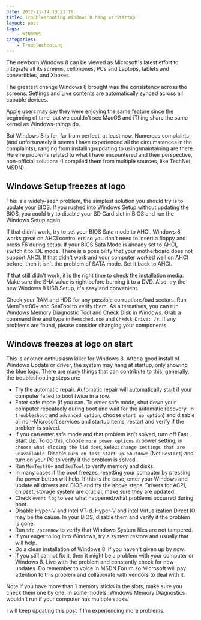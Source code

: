 ```yaml
---
date: 2012-11-14 13:23:18
title: Troubleshooting Windows 8 hang at Startup
layout: post
tags:
    - WINDOWS
categories:
    - Troubleshooting
---
```

The newborn Windows 8 can be viewed as Microsoft's latest effort to integrate all its screens, cellphones, PCs and Laptops, tablets and convertibles, and Xboxes.

The greatest change Windows 8 brought was the consistency across the screens. Settings and Live contents are automatically synced across all capable devices.

Apple users may say they were enjoying the same feature since the beginning of time, but we couldn't see MacOS and iThing share the same kernel as Windows-things do.

But Windows 8 is far, far from perfect, at least now. Numerous complaints (and unfortunately it seems I have experienced all the circumstances in the complaints), ranging from installing/updating to using/maintaining are there. Here're problems related to what I have encountered and their perspective, non-official solutions (I compiled them from multiple sources, like TechNet, MSDN).

## Windows Setup freezes at logo ##
This is a widely-seen problem, the simplest solution you should try is to update your BIOS. If you rushed into Windows Setup without updating the BIOS, you could try to disable your SD Card slot in BIOS and run the Windows Setup again.

If that didn't work, try to set your BIOS Sata mode to AHCI. Windows 8 works great on AHCI controllers so you don't need to insert a floppy and press F6 during setup. If your BIOS Sata Mode is already set to AHCI, switch it to IDE mode. There is a possibility that your motherboard does not support AHCI. If that didn't work and your computer worked well on AHCI before, then it isn't the problem of SATA mode. Set it back to AHCI.

If that still didn't work, it is the right time to check the installation media. Make sure the SHA value is right before burning it to a DVD. Also, try the new Windows 8 USB Setup, it's easy and convenient.

Check your RAM and HDD for any possible corruptions/bad sectors. Run MemTest86+ and SeaTool to verify them. As alternatives, you can run Windows Memory Diagnostic Tool and Check Disk in Windows. Grab a command line and type in `Memsched.exe` and `Chkdsk Drive: /r`. If any problems are found, please consider changing your components.

## Windows freezes at logo on start ##
This is another enthusiasm killer for Windows 8. After a good install of Windows Update or driver, the system may hang at startup, only showing the blue logo. There are many things that can contribute to this, generally, the troubleshooting steps are:

- Try the automatic repair. Automatic repair will automatically start if your computer failed to boot twice in a row.
- Enter safe mode (if you can. To enter safe mode, shut down your computer repeatedly during boot and wait for the automatic recovery. In `troubleshoot` and `advanced option`, choose `start up option`) and disable all non-Microsoft services and startup items, restart and verify if the problem is solved.
- If you can enter safe mode and that problem isn't solved, turn off Fast Start Up. To do this, choose `more power options` in power setting, in `choose what closing the lid does`, select `change settings that are unavailable`. Disable `Turn on fast start up`. `Shutdown` (Not `Restart`) and turn on your PC to verify if the problem is solved.
- Run `MemTest86+` and `SeaTool` to verify memory and disks.
- In many cases if the boot freezes, resetting your computer by pressing the power button will help. If this is the case, enter your Windows and update all drivers and BIOS and try the above steps. Drivers for ACPI, chipset, storage system are crucial, make sure they are updated.
- Check `event log` to see what happened/what problems occurred during boot.
- Disable Hyper-V and intel VT-d. Hyper-V and intel Virtualization Direct IO may be the cause. In your BIOS, disable them and verify if the problem is gone.
- Run `sfc /scannow` to verify that Windows System files are not tampered.
- If you eager to log into Windows, try a system restore and usually that will help.
- Do a clean installation of Windows 8, if you haven't given up by now.
- If you still cannot fix it, then it might be a problem with your computer or Windows 8. Live with the problem and constantly check for new updates. Do remember to voice in MSDN Forum so Microsoft will pay attention to this problem and collaborate with vendors to deal with it.

Note if you have more than 1 memory sticks in the slots, make sure you check them one by one. In some models, Windows Memory Diagnostics wouldn't run if your computer has multiple sticks.

I will keep updating this post if I'm experiencing more problems.
